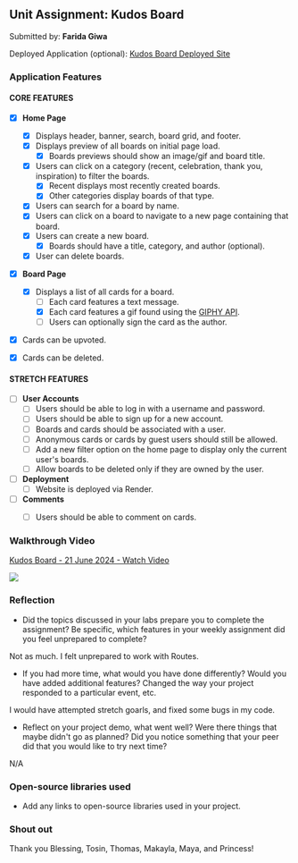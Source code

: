 ## Unit Assignment: Kudos Board

Submitted by: **Farida Giwa**

Deployed Application (optional): [Kudos Board Deployed Site](ADD_LINK_HERE)

### Application Features

#### CORE FEATURES

- [x] **Home Page**
  - [x] Displays header, banner, search, board grid, and footer.
  - [x] Displays preview of all boards on initial page load.
    - [x] Boards previews should show an image/gif and board title.
  - [x] Users can click on a category (recent, celebration, thank you, inspiration) to filter the boards.
    - [x] Recent displays most recently created boards.
    - [x] Other categories display boards of that type.
  - [x] Users can search for a board by name.
  - [x] Users can click on a board to navigate to a new page containing that board.
  - [x] Users can create a new board.
    - [x] Boards should have a title, category, and author (optional).
  - [x] User can delete boards.
  
- [x] **Board Page**
  - [x] Displays a list of all cards for a board.
    -  [ ] Each card features a text message.
    -  [x] Each card features a gif found using the [GIPHY API](https://developers.giphy.com/docs/api/).
    -  [ ] Users can optionally sign the card as the author.  
-   [x] Cards can be upvoted.
-   [x] Cards can be deleted.


#### STRETCH FEATURES


- [ ] **User Accounts**
  - [ ] Users should be able to log in with a username and password.
  - [ ] Users should be able to sign up for a new account.
  - [ ]  Boards and cards should be associated with a user.
    - [ ]  Anonymous cards or cards by guest users should still be allowed.
  - [ ] Add a new filter option on the home page to display only the current user's boards.
  - [ ] Allow boards to be deleted only if they are owned by the user.
- [ ] **Deployment**
  - [ ] Website is deployed via Render.
- [ ] **Comments**
  - [ ] Users should be able to comment on cards.


### Walkthrough Video

<div>
    <a href="https://www.loom.com/share/d17427953a8a426cafbf4b8351dc27ed">
      <p>Kudos Board - 21 June 2024 - Watch Video</p>
    </a>
    <a href="https://www.loom.com/share/d17427953a8a426cafbf4b8351dc27ed">
      <img style="max-width:300px;" src="https://cdn.loom.com/sessions/thumbnails/d17427953a8a426cafbf4b8351dc27ed-with-play.gif">
    </a>
  </div>

### Reflection

* Did the topics discussed in your labs prepare you to complete the assignment? Be specific, which features in your weekly assignment did you feel unprepared to complete?

Not as much. I felt unprepared to work with Routes.

* If you had more time, what would you have done differently? Would you have added additional features? Changed the way your project responded to a particular event, etc.
  
I would have attempted stretch goarls, and fixed some bugs in my code.

* Reflect on your project demo, what went well? Were there things that maybe didn't go as planned? Did you notice something that your peer did that you would like to try next time?

N/A

### Open-source libraries used

- Add any links to open-source libraries used in your project.

### Shout out

Thank you Blessing, Tosin, Thomas, Makayla, Maya, and Princess!

